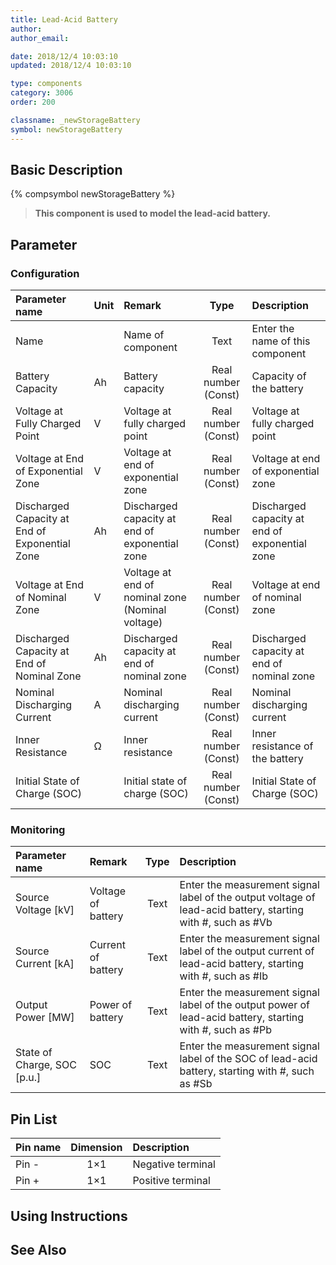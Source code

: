 ```yaml
---
title: Lead-Acid Battery
author: 
author_email:

date: 2018/12/4 10:03:10
updated: 2018/12/4 10:03:10

type: components
category: 3006
order: 200

classname: _newStorageBattery
symbol: newStorageBattery
---
```

## Basic Description
{% compsymbol newStorageBattery %}

> **This component is used to model the lead-acid battery.**

## Parameter
### Configuration
| Parameter name | Unit | Remark | Type | Description |
| :--- | :--- | :--- | :--: | :--- |
| Name |  | Name of component | Text | Enter the name of this component |
| Battery Capacity | Ah | Battery capacity | Real number (Const) | Capacity of the battery |
| Voltage at Fully Charged Point | V | Voltage at fully charged point | Real number (Const) | Voltage at fully charged point |
| Voltage at End of Exponential Zone | V | Voltage at end of exponential zone | Real number (Const) | Voltage at end of exponential zone |
| Discharged Capacity at End of Exponential Zone | Ah | Discharged capacity at end of exponential zone | Real number (Const) | Discharged capacity at end of exponential zone |
| Voltage at End of Nominal Zone | V | Voltage at end of nominal zone (Nominal voltage) | Real number (Const) | Voltage at end of nominal zone |
| Discharged Capacity at End of Nominal Zone | Ah | Discharged capacity at end of nominal zone | Real number (Const) | Discharged capacity at end of nominal zone |
| Nominal Discharging Current | A | Nominal discharging current | Real number (Const) | Nominal discharging current |
| Inner Resistance | Ω | Inner resistance | Real number (Const) | Inner resistance of the battery |
| Initial State of Charge (SOC) |  | Initial state of charge (SOC) | Real number (Const) | Initial State of Charge (SOC) |

### Monitoring
| Parameter name | Remark | Type | Description |
| :--- | :--- | :--: | :--- |
| Source Voltage \[kV\] | Voltage of battery | Text | Enter the measurement signal label of the output voltage of lead-acid battery, starting with #, such as #Vb |
| Source Current \[kA\] | Current of battery | Text | Enter the measurement signal label of the output current of lead-acid battery, starting with #, such as #Ib |
| Output Power \[MW\] | Power of battery | Text | Enter the measurement signal label of the output power of lead-acid battery, starting with #, such as #Pb |
| State of Charge, SOC \[p.u.\] | SOC | Text | Enter the measurement signal label of the SOC of lead-acid battery, starting with #, such as #Sb |


## Pin List

| Pin name | Dimension | Description |
| :--- | :--:  | :--- |
| Pin - | 1×1 | Negative terminal |
| Pin + | 1×1 | Positive terminal |

## Using Instructions



## See Also


